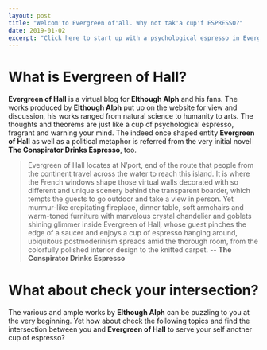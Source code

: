 ```yaml
---
layout: post
title: "Welcom'to Evergreen of'all. Why not tak'a cup'f ESPRESSO?"
date: 2019-01-02
excerpt: "Click here to start up with a psychological espresso in Evergreen of Hall."
---
```


# What is Evergreen of Hall?
**Evergreen of Hall** is a virtual blog for **Elthough Alph** and his fans. The works produced by **Elthough Alph** put up on the website for view and discussion, his works ranged from natural science to humanity to arts. The thoughts and theorems are just like a cup of psychological espresso, fragrant and warning your mind. The indeed once shaped entity **Evergreen of Hall** as well as a political metaphor is referred from the very initial novel **The Conspirator Drinks Espresso**, too.

> Evergreen of Hall locates at N’port, end of the route that people from the continent travel across the water to reach this island. It is where the French windows shape those virtual walls decorated with so different and unique scenery behind the transparent boarder, which tempts the guests to go outdoor and take a view in person. Yet murmur-like crepitating fireplace, dinner table, soft armchairs and warm-toned furniture with marvelous crystal chandelier and goblets shining glimmer inside Evergreen of Hall, whose guest pinches the edge of a saucer and enjoys a cup of espresso hanging around, ubiquitous postmoderinism spreads amid the thorough room, from the colorfully polished interior design to the knitted carpet.
> -- **The Conspirator Drinks Espresso**

# What about check your intersection?
The various and ample works by **Elthough Alph** can be puzzling to you at the very beginning. Yet how about check the following topics and find the intersection between you and **Evergreen of Hall** to serve your self another cup of espresso?